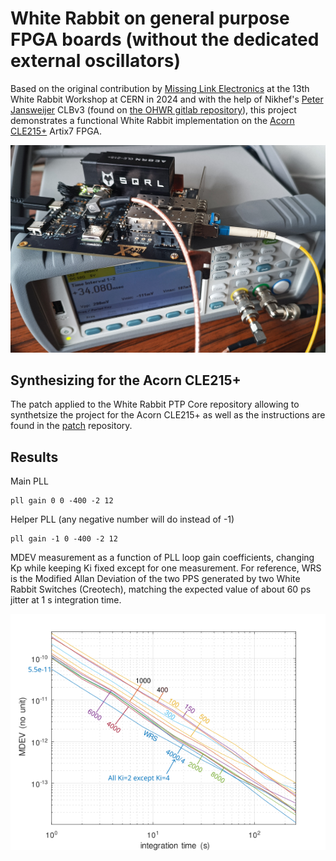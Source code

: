 # White Rabbit on general purpose FPGA boards (without the dedicated external oscillators)

Based on the original contribution by <a href="https://www.missinglinkelectronics.com/wp-content/uploads/2024/03/MLE-Light-Rabbit-Presentation-at-13th-White-Rabbit-Workshop.pdf">Missing Link Electronics</a> at the 13th White Rabbit
Workshop at CERN in 2024 and with the help of Nikhef's <a href="https://www.nikhef.nl/~peterj/">Peter Jansweijer</a>
CLBv3 (found on <a href="https://gitlab.com/ohwr/project/wr-cores/-/tree/master/syn/clbv3_ref_design?ref_type=heads">the OHWR gitlab repository</a>), this project demonstrates a functional White Rabbit implementation
on the <a href="https://enjoy-digital-shop.myshopify.com/products/litex-acorn-baseboard-mini-sqrl-acorn-cle215">Acorn CLE215+</a> Artix7 FPGA.

<img src="pictures/IMG_20250425_163316_728.jpg">

## Synthesizing for the Acorn CLE215+

The patch applied to the White Rabbit PTP Core repository allowing to synthetsize the project for the Acorn
CLE215+ as well as the instructions are found in the <a href="patch/">patch</a> repository.

## Results

Main PLL
```
pll gain 0 0 -400 -2 12
```

Helper PLL (any negative number will do instead of -1)
```
pll gain -1 0 -400 -2 12
```

MDEV measurement as a function of PLL loop gain coefficients, changing Kp while
keeping Ki fixed except for one measurement. For reference, WRS is the Modified 
Allan Deviation of the two PPS generated by two White Rabbit Switches (Creotech),
matching the expected value of about 60 ps jitter at 1 s integration time.

<img src="pictures/mdev.png">
